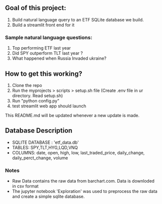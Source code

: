 ## Goal of this project:
1. Build natural language query to an ETF SQLite database we build.
2. Build a streamlit front end for it

### Sample natural language questions:
1. Top performing ETF last year
2. Did SPY outperform TLT last year ?
3. What happened when Russia Invaded ukraine?

## How to get this working?
1. Clone the repo
2. Run the myprojects > scripts > setup.sh file (Create .env file in ur directory. Read setup.sh)
3. Run "python config.py"
4. test streamlit web app should launch

This README.md will be updated whenever a new update is made.

## Database Description
- SQLITE DATABASE : 'etf_data.db'
- TABLES: SPY,TLT,HYG,LQD,VNQ
- COLUMNS: date, open, high, low, last_traded_price, daily_change, daily_perct_change, volume

### Notes
- Raw Data contains the raw data from barchart.com. Data is downloded in csv format
- The jupyter notebook 'Exploration' was used to preprocess the raw data and create a simple sqlite database.
